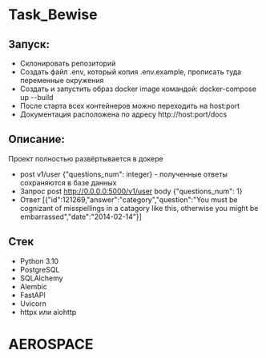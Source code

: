 # Task_Bewise


## Запуск:

- Склонировать репозиторий 
- Создать файл .env, который копия .env.example, прописать туда переменные окружения
- Cоздать и запустить образ docker image командой: docker-compose up --build 
- После старта всех контейнеров можно переходить на host:port
- Документация расположена по адресу http://host:port/docs 

## Описание:
Проект полностью развёртывается в докере

- post v1/user {"questions_num": integer}  -  полученные ответы сохраняются в базе данных
- Запрос post http://0.0.0.0:5000/v1/user body {"questions_num": 1} 
- Ответ    [{"id":121269,"answer":"category","question":"You must be cognizant of misspellings in a catagory like this, otherwise you might be embarrassed","date":"2014-02-14"}]

## Стек

- Python 3.10
- PostgreSQL
- SQLAlchemy
- Alembic
- FastAPI
- Uvicorn
- httpx или aiohttp
# AEROSPACE
